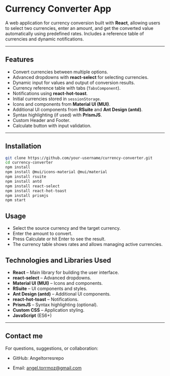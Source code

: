 # Currency Converter App

A web application for currency conversion built with **React**, allowing users to select two currencies, enter an amount, and get the converted value automatically using predefined rates. Includes a reference table of currencies and dynamic notifications.

---

## Features

- Convert currencies between multiple options.
- Advanced dropdowns with **react-select** for selecting currencies.
- Dynamic input for values and output of conversion results.
- Currency reference table with tabs (`TabsComponent`).
- Notifications using **react-hot-toast**.
- Initial currencies stored in `sessionStorage`.
- Icons and components from **Material UI (MUI)**.
- Additional UI components from **RSuite** and **Ant Design (antd)**.
- Syntax highlighting (if used) with **PrismJS**.
- Custom Header and Footer.
- Calculate button with input validation.

---


## Installation

```bash
git clone https://github.com/your-username/currency-converter.git
cd currency-converter
npm install
npm install @mui/icons-material @mui/material
npm install rsuite
npm install antd
npm install react-select
npm install react-hot-toast
npm install prismjs
npm start
```
## Usage

- Select the source currency and the target currency.
- Enter the amount to convert.
- Press Calculate or hit Enter to see the result.
- The currency table shows rates and allows managing active currencies.


## Technologies and Libraries Used

- **React** – Main library for building the user interface.
- **react-select** – Advanced dropdowns.
- **Material UI (MUI)** – Icons and components.
- **RSuite** – UI components and styles.
- **Ant Design (antd)** – Additional UI components.
- **react-hot-toast** – Notifications.
- **PrismJS** – Syntax highlighting (optional).
- **Custom CSS** – Application styling.
- **JavaScript** (ES6+)

---

## Contact me
For questions, suggestions, or collaboration:

+ GitHub: Angeltorresrepo

+ Email: angel.torrmoz@gmail.com
